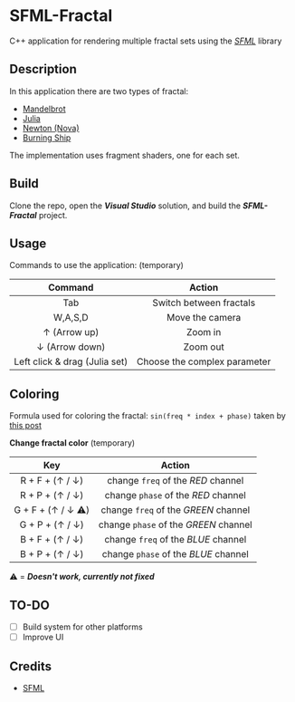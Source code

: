 # SFML-Fractal

C++ application for rendering multiple fractal sets using the [*SFML*](https://www.sfml-dev.org/index.php) library

## Description

In this application there are two types of fractal:

* [Mandelbrot](https://en.wikipedia.org/wiki/Mandelbrot_set)
* [Julia](https://en.wikipedia.org/wiki/Julia_set)
* [Newton (Nova)](https://en.wikipedia.org/wiki/Newton_fractal)
* [Burning Ship](https://it.wikipedia.org/wiki/Burning_ship)

The implementation uses fragment shaders, one for each set.

## Build

Clone the repo, open the ***Visual Studio*** solution, and build the ***SFML-Fractal*** project. 

## Usage

Commands to use the application: (temporary)

| Command                       | Action                       |
| :---------------------------: | :--------------------------: |
| Tab                           | Switch between fractals      |
| W,A,S,D                       | Move the camera              |
| &uarr; (Arrow up)             | Zoom in                      |
| &darr; (Arrow down)           | Zoom out                     |
| Left click & drag (Julia set) | Choose the complex parameter |

## Coloring

Formula used for coloring the fractal: `sin(freq * index + phase)` taken by [this post](https://www.paridebroggi.com/blogpost/2015/05/06/fractal-continuous-coloring/)

**Change fractal color** (temporary)

| Key                        | Action                                |
| :------------------------: | :-----------------------------------: |
| R + F + (&uarr; / &darr;) | change `freq` of the *RED* channel    |
| R + P + (&uarr; / &darr;) | change `phase` of the *RED* channel   |
| G + F + (&uarr; / &darr; :warning:) | change `freq` of the *GREEN* channel  |
| G + P + (&uarr; / &darr;) | change `phase` of the *GREEN* channel |
| B + F + (&uarr; / &darr;) | change `freq` of the *BLUE* channel   |
| B + P + (&uarr; / &darr;) | change `phase` of the *BLUE* channel  |

:warning: = ***Doesn't work, currently not fixed***

## TO-DO

- [ ] Build system for other platforms
- [ ] Improve UI

## Credits

- [SFML](https://github.com/SFML/SFML)
